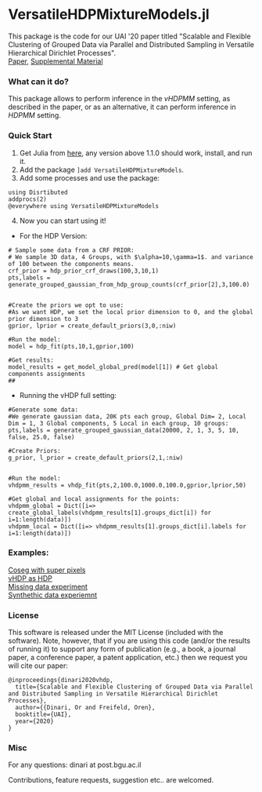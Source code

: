 # VersatileHDPMixtureModels.jl


This package is the code for our UAI '20 paper titled "Scalable and Flexible Clustering of Grouped Data via Parallel and Distributed Sampling in Versatile Hierarchical Dirichlet Processes". <br>
[Paper](https://www.cs.bgu.ac.il/~orenfr/papers/Dinari_UAI_2020.pdf),
[Supplemental Material](https://www.cs.bgu.ac.il/~orenfr/papers/Dinari_UAI_2020_supmat.pdf) <br>


### What can it do?

This package allows to perform inference in the *vHDPMM* setting, as described in the paper, or as an alternative, it can perform inference in *HDPMM* setting.

### Quick Start

1. Get Julia from [here](https://julialang.org/), any version above 1.1.0 should work, install, and run it.
2. Add the package `]add VersatileHDPMixtureModels`.
3. Add some processes and use the package:
```
using Disrtibuted
addprocs(2)
@everywhere using VersatileHDPMixtureModels
```
4. Now you can start using it!
* For the HDP Version:
```
# Sample some data from a CRF PRIOR:
# We sample 3D data, 4 Groups, with $\alpha=10,\gamma=1$. and variance of 100 between the components means.
crf_prior = hdp_prior_crf_draws(100,3,10,1)
pts,labels = generate_grouped_gaussian_from_hdp_group_counts(crf_prior[2],3,100.0)


#Create the priors we opt to use:
#As we want HDP, we set the local prior dimension to 0, and the global prior dimension to 3
gprior, lprior = create_default_priors(3,0,:niw)

#Run the model:
model = hdp_fit(pts,10,1,gprior,100)

#Get results:
model_results = get_model_global_pred(model[1]) # Get global components assignments
##
```

* Running the vHDP full setting:
```
#Generate some data:
#We generate gaussian data, 20K pts each group, Global Dim= 2, Local Dim = 1, 3 Global components, 5 Local in each group, 10 groups:
pts,labels = generate_grouped_gaussian_data(20000, 2, 1, 3, 5, 10, false, 25.0, false)

#Create Priors:
g_prior, l_prior = create_default_priors(2,1,:niw)


#Run the model:
vhdpmm_results = vhdp_fit(pts,2,100.0,1000.0,100.0,gprior,lprior,50)

#Get global and local assignments for the points:
vhdpmm_global = Dict([i=> create_global_labels(vhdpmm_results[1].groups_dict[i]) for i=1:length(data)])
vhdpmm_local = Dict([i=> vhdpmm_results[1].groups_dict[i].labels for i=1:length(data)])
```


### Examples:
[Coseg with super pixels](https://nbviewer.jupyter.org/github/BGU-CS-VIL/VersatileHDPMixtureModels.jl/blob/master/examples/Coseg.ipynb) <br>
[vHDP as HDP](https://nbviewer.jupyter.org/github/BGU-CS-VIL/VersatileHDPMixtureModels.jl/blob/master/examples/vHDPasHDPGMM.ipynb) <br>
[Missing data experiment](https://nbviewer.jupyter.org/github/BGU-CS-VIL/VersatileHDPMixtureModels.jl/blob/master/examples/MissingData.ipynb) <br>
[Synthethic data experiemnt](https://nbviewer.jupyter.org/github/BGU-CS-VIL/VersatileHDPMixtureModels.jl/blob/master/examples/SynthethicData.ipynb)

### License

This software is released under the MIT License (included with the software). Note, however, that if you are using this code (and/or the results of running it) to support any form of publication (e.g., a book, a journal paper, a conference paper, a patent application, etc.) then we request you will cite our paper:

```
@inproceedings{dinari2020vhdp,
  title={Scalable and Flexible Clustering of Grouped Data via Parallel and Distributed Sampling in Versatile Hierarchical Dirichlet Processes},
  author={{Dinari, Or and Freifeld, Oren},
  booktitle={UAI},
  year={2020}
}
```

### Misc

For any questions: dinari at post.bgu.ac.il

Contributions, feature requests, suggestion etc.. are welcomed.



